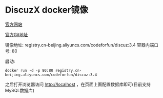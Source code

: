 # DiscuzX docker镜像

[官方网站](http://www.discuz.net)

[官方Git地址](https://gitee.com/ComsenzDiscuz/DiscuzX)

镜像地址: registry.cn-beijing.aliyuncs.com/codeforfun/discuz:3.4
容器内端口号: 80

启动:

```
docker run -d -p 80:80 registry.cn-beijing.aliyuncs.com/codeforfun/discuz:3.4
```

之后打开浏览器访问 [http://localhost](http://localhost) ，在页面上面配置数据库即可(目前支持MySQL数据库)
